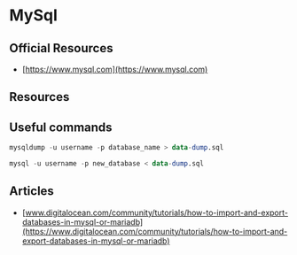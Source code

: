 # MySql

## Official Resources
- [https://www.mysql.com](https://www.mysql.com)

## Resources

## Useful commands

```sql
mysqldump -u username -p database_name > data-dump.sql
```

```sql
mysql -u username -p new_database < data-dump.sql
```

## Articles
- [www.digitalocean.com/community/tutorials/how-to-import-and-export-databases-in-mysql-or-mariadb](https://www.digitalocean.com/community/tutorials/how-to-import-and-export-databases-in-mysql-or-mariadb)
